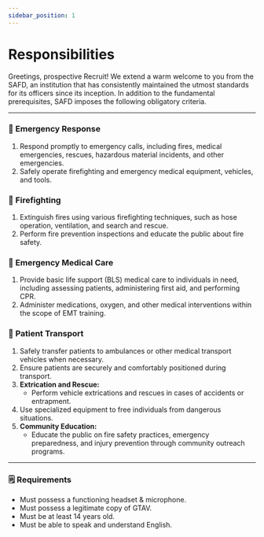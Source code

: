 ```yaml
---
sidebar_position: 1
---
```


# Responsibilities
Greetings, prospective Recruit! We extend a warm welcome to you from the SAFD, an institution that has consistently maintained the utmost standards for its officers since its inception. In addition to the fundamental prerequisites, SAFD imposes the following obligatory criteria.

---

### 🚨 Emergency Response
1. Respond promptly to emergency calls, including fires, medical emergencies, rescues, hazardous material incidents, and other emergencies.
2. Safely operate firefighting and emergency medical equipment, vehicles, and tools.

### 🧯 Firefighting
1. Extinguish fires using various firefighting techniques, such as hose operation, ventilation, and search and rescue.
2. Perform fire prevention inspections and educate the public about fire safety.

### 🏥 Emergency Medical Care
1. Provide basic life support (BLS) medical care to individuals in need, including assessing patients, administering first aid, and performing CPR.
2. Administer medications, oxygen, and other medical interventions within the scope of EMT training.

### 🚒 Patient Transport
1. Safely transfer patients to ambulances or other medical transport vehicles when necessary.
2. Ensure patients are securely and comfortably positioned during transport.
3. **Extrication and Rescue:**
    - Perform vehicle extrications and rescues in cases of accidents or entrapment.
4. Use specialized equipment to free individuals from dangerous situations.
5. **Community Education:**
    - Educate the public on fire safety practices, emergency preparedness, and injury prevention through community outreach programs.

---

### 🗒️ Requirements
- Must possess a functioning headset & microphone.
- Must possess a legitimate copy of GTAV.
- Must be at least 14 years old.
- Must be able to speak and understand English.
